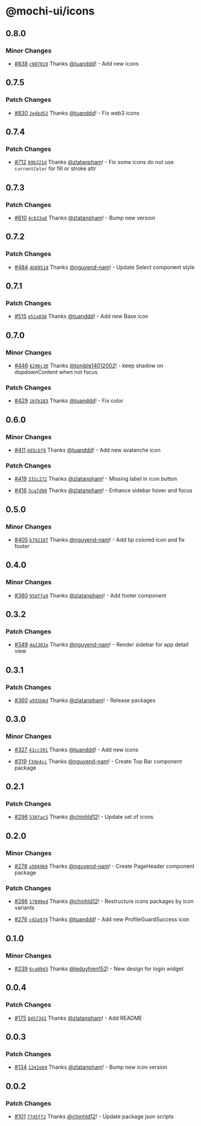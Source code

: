 # @mochi-ui/icons

## 0.8.0

### Minor Changes

- [#838](https://github.com/consolelabs/mochi-ui/pull/838) [`c007019`](https://github.com/consolelabs/mochi-ui/commit/c007019d3f827cb6207ebcd49abc31b5c7d8aa64) Thanks [@tuanddd](https://github.com/tuanddd)! - Add new icons

## 0.7.5

### Patch Changes

- [#830](https://github.com/consolelabs/mochi-ui/pull/830) [`2e4bd52`](https://github.com/consolelabs/mochi-ui/commit/2e4bd52feecd7b3ba913e31cb5f719e720434023) Thanks [@tuanddd](https://github.com/tuanddd)! - Fix web3 icons

## 0.7.4

### Patch Changes

- [#712](https://github.com/consolelabs/mochi-ui/pull/712) [`89b321d`](https://github.com/consolelabs/mochi-ui/commit/89b321dd956b77f2db7b66fa81bfb82751020249) Thanks [@zlatanpham](https://github.com/zlatanpham)! - Fix some icons do not use `currentColor` for fill or stroke attr

## 0.7.3

### Patch Changes

- [#610](https://github.com/consolelabs/mochi-ui/pull/610)
  [`4c633a8`](https://github.com/consolelabs/mochi-ui/commit/4c633a8ee7af48c4153d4999157b73a6d1532e10)
  Thanks [@zlatanpham](https://github.com/zlatanpham)! - Bump new version

## 0.7.2

### Patch Changes

- [#484](https://github.com/consolelabs/mochi-ui/pull/484)
  [`4b89514`](https://github.com/consolelabs/mochi-ui/commit/4b89514102beff9f17c3a3e66f6e27434566d5c7)
  Thanks [@nguyend-nam](https://github.com/nguyend-nam)! - Update Select
  component style

## 0.7.1

### Patch Changes

- [#515](https://github.com/consolelabs/mochi-ui/pull/515)
  [`e51a038`](https://github.com/consolelabs/mochi-ui/commit/e51a038bd451efdfb8779b560a397d3e414730e4)
  Thanks [@tuanddd](https://github.com/tuanddd)! - Add new Base icon

## 0.7.0

### Minor Changes

- [#446](https://github.com/consolelabs/mochi-ui/pull/446)
  [`6296c30`](https://github.com/consolelabs/mochi-ui/commit/6296c30e98fdc658728c484eb1460cddec2aa13b)
  Thanks [@tonible14012002](https://github.com/tonible14012002)! - keep shadow
  on dopdownContent when not focus

### Patch Changes

- [#429](https://github.com/consolelabs/mochi-ui/pull/429)
  [`16fb183`](https://github.com/consolelabs/mochi-ui/commit/16fb183cd98a178bc1ac17bf404a76d30c88ed93)
  Thanks [@tuanddd](https://github.com/tuanddd)! - Fix color

## 0.6.0

### Minor Changes

- [#411](https://github.com/consolelabs/mochi-ui/pull/411)
  [`dd3cbf6`](https://github.com/consolelabs/mochi-ui/commit/dd3cbf62d93409baa5a04995c1fbde16db6f5a68)
  Thanks [@tuanddd](https://github.com/tuanddd)! - Add new avalanche icon

### Patch Changes

- [#419](https://github.com/consolelabs/mochi-ui/pull/419)
  [`331c272`](https://github.com/consolelabs/mochi-ui/commit/331c2724d065f3928853029601572a9a4eb7c430)
  Thanks [@zlatanpham](https://github.com/zlatanpham)! - Missing label in icon
  button

- [#416](https://github.com/consolelabs/mochi-ui/pull/416)
  [`3ca7d98`](https://github.com/consolelabs/mochi-ui/commit/3ca7d98d86397300b3ee1fb890c7de34bae1a8a9)
  Thanks [@zlatanpham](https://github.com/zlatanpham)! - Enhance sidebar hover
  and focus

## 0.5.0

### Minor Changes

- [#405](https://github.com/consolelabs/mochi-ui/pull/405)
  [`b792187`](https://github.com/consolelabs/mochi-ui/commit/b7921878a236149fea0879e5414f5f0a9c0f65da)
  Thanks [@nguyend-nam](https://github.com/nguyend-nam)! - Add tip colored icon
  and fix footer

## 0.4.0

### Minor Changes

- [#380](https://github.com/consolelabs/mochi-ui/pull/380)
  [`95dffa9`](https://github.com/consolelabs/mochi-ui/commit/95dffa9579bd4f5afb29be7a668ed06e98de3543)
  Thanks [@zlatanpham](https://github.com/zlatanpham)! - Add footer component

## 0.3.2

### Patch Changes

- [#349](https://github.com/consolelabs/mochi-ui/pull/349)
  [`4a1303e`](https://github.com/consolelabs/mochi-ui/commit/4a1303e6f540f27a6cd5ab26b7b6cf3997074d32)
  Thanks [@nguyend-nam](https://github.com/nguyend-nam)! - Render sidebar for
  app detail view

## 0.3.1

### Patch Changes

- [#360](https://github.com/consolelabs/mochi-ui/pull/360)
  [`a935b6d`](https://github.com/consolelabs/mochi-ui/commit/a935b6d9f9189fb7ea2d2b2dd771ff0df73598f4)
  Thanks [@zlatanpham](https://github.com/zlatanpham)! - Release packages

## 0.3.0

### Minor Changes

- [#327](https://github.com/consolelabs/mochi-ui/pull/327)
  [`41cc391`](https://github.com/consolelabs/mochi-ui/commit/41cc391a829fd4fb185ad4e394a4f8204a8b6304)
  Thanks [@tuanddd](https://github.com/tuanddd)! - Add new icons

- [#319](https://github.com/consolelabs/mochi-ui/pull/319)
  [`f3de4cc`](https://github.com/consolelabs/mochi-ui/commit/f3de4cc86987082f7c93c5edd74038f28931bad5)
  Thanks [@nguyend-nam](https://github.com/nguyend-nam)! - Create Top Bar
  component package

## 0.2.1

### Patch Changes

- [#296](https://github.com/consolelabs/mochi-ui/pull/296)
  [`538fac5`](https://github.com/consolelabs/mochi-ui/commit/538fac5b23861bfd01d02413746b80b89d8c50fd)
  Thanks [@chinhld12](https://github.com/chinhld12)! - Update set of icons

## 0.2.0

### Minor Changes

- [#278](https://github.com/consolelabs/mochi-ui/pull/278)
  [`a504968`](https://github.com/consolelabs/mochi-ui/commit/a50496823bdfb169b5a8c30c1849cdb07534de78)
  Thanks [@nguyend-nam](https://github.com/nguyend-nam)! - Create PageHeader
  component package

### Patch Changes

- [#286](https://github.com/consolelabs/mochi-ui/pull/286)
  [`17899ed`](https://github.com/consolelabs/mochi-ui/commit/17899edf82cda80441450ef240569831e427f45b)
  Thanks [@chinhld12](https://github.com/chinhld12)! - Restructure icons
  packages by icon variants

- [#276](https://github.com/consolelabs/mochi-ui/pull/276)
  [`cd2a974`](https://github.com/consolelabs/mochi-ui/commit/cd2a9743f24f08deb03bacdf29c3a7d5e2512ab5)
  Thanks [@tuanddd](https://github.com/tuanddd)! - Add new ProfileGuardSuccess
  icon

## 0.1.0

### Minor Changes

- [#239](https://github.com/consolelabs/mochi-ui/pull/239)
  [`6ca09d3`](https://github.com/consolelabs/mochi-ui/commit/6ca09d31a42bdc6f3cc5f3e116a0dad04df3709c)
  Thanks [@leduyhien152](https://github.com/leduyhien152)! - New design for
  login widget

## 0.0.4

### Patch Changes

- [#175](https://github.com/consolelabs/websites/pull/175)
  [`8457341`](https://github.com/consolelabs/websites/commit/8457341631ae28bb9f9d226e3b9c287d81cc9685)
  Thanks [@zlatanpham](https://github.com/zlatanpham)! - Add README

## 0.0.3

### Patch Changes

- [#134](https://github.com/consolelabs/websites/pull/134)
  [`1242eb9`](https://github.com/consolelabs/websites/commit/1242eb9215f4753ca6ca0edb8f424212f0508b2b)
  Thanks [@zlatanpham](https://github.com/zlatanpham)! - Bump new icon version

## 0.0.2

### Patch Changes

- [#101](https://github.com/consolelabs/websites/pull/101)
  [`77d5ff2`](https://github.com/consolelabs/websites/commit/77d5ff23c587c7667a2a3efdca7f627ef5422211)
  Thanks [@chinhld12](https://github.com/chinhld12)! - Update package json
  scripts

